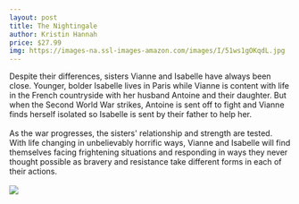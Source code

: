 ```yaml
--- 
layout: post 
title: The Nightingale
author: Kristin Hannah
price: $27.99
img: https://images-na.ssl-images-amazon.com/images/I/51ws1gOKqdL.jpg
--- 
```

Despite their differences, sisters Vianne and Isabelle have always been close. Younger, bolder Isabelle lives in Paris while Vianne is content with life in the French countryside with her husband Antoine and their daughter. But when the Second World War strikes, Antoine is sent off to fight and Vianne finds herself isolated so Isabelle is sent by their father to help her. <br><br>As the war progresses, the sisters' relationship and strength are tested. With life changing in unbelievably horrific ways, Vianne and Isabelle will find themselves facing frightening situations and responding in ways they never thought possible as bravery and resistance take different forms in each of their actions.
<br/><br/> <a href="https://www.amazon.com/Nightingale-Novel-Kristin-Hannah/dp/0312577222%3FSubscriptionId%3DAKIAJMENML4FLKMV2CIQ%26tag%3Dpskiba1234-20%26linkCode%3Dxm2%26camp%3D2025%26creative%3D165953%26creativeASIN%3D0312577222"><img src="https://images-na.ssl-images-amazon.com/images/G/01/associates/remote-buy-box/buy1.gif"></a>